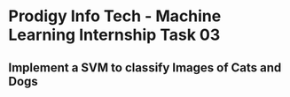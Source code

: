 # Prodigy Info Tech - Machine Learning Internship Task 03  
## Implement a SVM to classify Images of Cats and Dogs  
